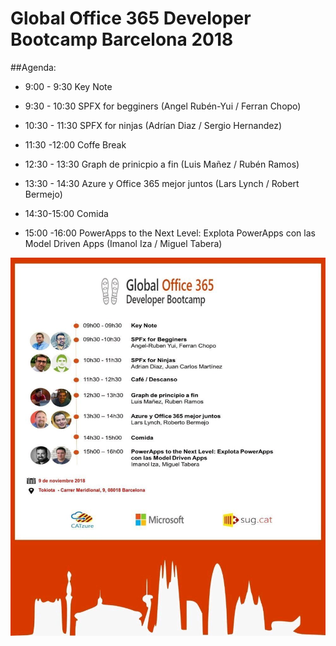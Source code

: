 # Global Office 365 Developer Bootcamp Barcelona 2018

##Agenda:

* 9:00 - 9:30 Key Note

* 9:30 - 10:30 SPFX for begginers (Angel Rubén-Yui / Ferran Chopo)

* 10:30 - 11:30 SPFX for ninjas (Adrían Diaz / Sergio Hernandez)

* 11:30 -12:00 Coffe Break

* 12:30 - 13:30 Graph de prinicpio a fin (Luis Mañez / Rubén Ramos)

* 13:30 - 14:30 Azure y Office 365 mejor juntos (Lars Lynch / Robert Bermejo)

* 14:30-15:00 Comida

* 15:00 -16:00 PowerApps to the Next Level: Explota PowerApps con las Model Driven Apps (Imanol Iza / Miguel Tabera)

![Agenda](/assets/agenda.jpg)
